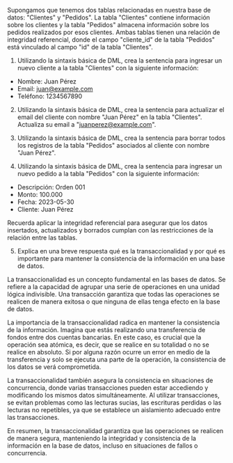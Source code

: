 Supongamos que tenemos dos tablas relacionadas en nuestra base de datos: "Clientes" y "Pedidos". La tabla "Clientes" contiene información sobre los clientes y la tabla "Pedidos" almacena información sobre los pedidos realizados por esos clientes. Ambas tablas tienen una relación de integridad referencial, donde el campo "cliente_id" de la tabla "Pedidos" está vinculado al campo "id" de la tabla "Clientes".

1. Utilizando la sintaxis básica de DML, crea la sentencia para ingresar un nuevo cliente a la tabla "Clientes" con la siguiente información:

- Nombre: Juan Pérez
- Email: juan@example.com
- Teléfono: 1234567890

2. Utilizando la sintaxis básica de DML, crea la sentencia para actualizar el email del cliente con nombre "Juan Pérez" en la tabla "Clientes". Actualiza su email a "juanperez@example.com".

3. Utilizando la sintaxis básica de DML, crea la sentencia para borrar todos los registros de la tabla "Pedidos" asociados al cliente con nombre "Juan Pérez".

4. Utilizando la sintaxis básica de DML, crea la sentencia para ingresar un nuevo pedido a la tabla "Pedidos" con la siguiente información:

- Descripción: Orden 001
- Monto: 100.000
- Fecha: 2023-05-30
- Cliente: Juan Pérez

Recuerda aplicar la integridad referencial para asegurar que los datos insertados, actualizados y borrados cumplan con las restricciones de la relación entre las tablas.

5. Explica en una breve respuesta qué es la transaccionalidad y por qué es importante para mantener la consistencia de la información en una base de datos.

La transaccionalidad es un concepto fundamental en las bases de datos. Se refiere a la capacidad de agrupar una serie de operaciones en una unidad lógica indivisible. Una transacción garantiza que todas las operaciones se realicen de manera exitosa o que ninguna de ellas tenga efecto en la base de datos.

La importancia de la transaccionalidad radica en mantener la consistencia de la información. Imagina que estás realizando una transferencia de fondos entre dos cuentas bancarias. En este caso, es crucial que la operación sea atómica, es decir, que se realice en su totalidad o no se realice en absoluto. Si por alguna razón ocurre un error en medio de la transferencia y solo se ejecuta una parte de la operación, la consistencia de los datos se verá comprometida.

La transaccionalidad también asegura la consistencia en situaciones de concurrencia, donde varias transacciones pueden estar accediendo y modificando los mismos datos simultáneamente. Al utilizar transacciones, se evitan problemas como las lecturas sucias, las escrituras perdidas o las lecturas no repetibles, ya que se establece un aislamiento adecuado entre las transacciones.

En resumen, la transaccionalidad garantiza que las operaciones se realicen de manera segura, manteniendo la integridad y consistencia de la información en la base de datos, incluso en situaciones de fallos o concurrencia.
